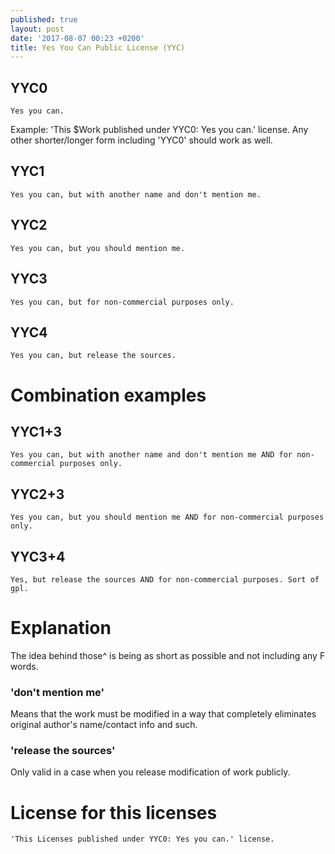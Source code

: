 ```yaml
---
published: true
layout: post
date: '2017-08-07 00:23 +0200'
title: Yes You Can Public License (YYC)
---
```

## YYC0

    Yes you can.
    
Example: 'This $Work published under YYC0: Yes you can.' license. Any other shorter/longer form including 'YYC0' should work as well.

## YYC1

    Yes you can, but with another name and don't mention me.
    
## YYC2

    Yes you can, but you should mention me.
    
## YYC3

    Yes you can, but for non-commercial purposes only.
    
## YYC4

    Yes you can, but release the sources.
    
# Combination examples

## YYC1+3

    Yes you can, but with another name and don't mention me AND for non-commercial purposes only.
    
## YYC2+3

    Yes you can, but you should mention me AND for non-commercial purposes only.
    
## YYC3+4

    Yes, but release the sources AND for non-commercial purposes. Sort of gpl.
    
# Explanation

The idea behind those^ is being as short as possible and not including any F words.

### 'don't mention me'
    
Means that the work must be modified in a way that completely eliminates original author's name/contact info and such.

### 'release the sources'

Only valid in a case when you release modification of work publicly.

# License for this licenses

	'This Licenses published under YYC0: Yes you can.' license.
